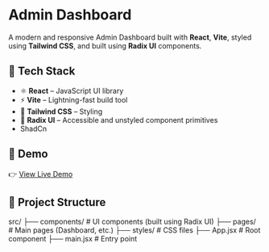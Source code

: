 # Admin Dashboard

A modern and responsive Admin Dashboard built with **React**, **Vite**, styled using **Tailwind CSS**, and built using **Radix UI** components.

## 🚀 Tech Stack

- ⚛️ **React** – JavaScript UI library
- ⚡ **Vite** – Lightning-fast build tool
- 🎨 **Tailwind CSS** – Styling
- 🧱 **Radix UI** – Accessible and unstyled component primitives
- ShadCn

## 🔗 Demo

👉 [View Live Demo](https://dashboard-admin-tau-nine.vercel.app/)  

## 📁 Project Structure

src/
├── components/ # UI components (built using Radix UI)
├── pages/ # Main pages (Dashboard, etc.)
├── styles/ # CSS files
├── App.jsx # Root component
├── main.jsx # Entry point

